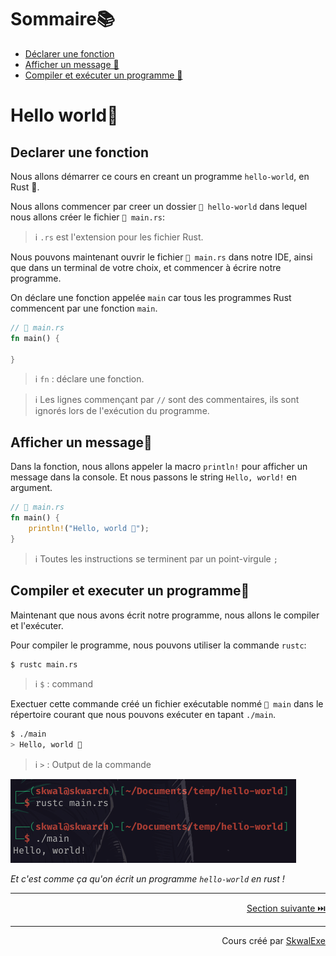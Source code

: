 # Sommaire📚
- [Déclarer une fonction](#declarer-une-fonction)
- [Afficher un message 💬](#afficher-un-message)
- [Compiler et exécuter un programme 🏃‍](#compiler-et-executer-un-programme)

# Hello world👋
## Declarer une fonction
Nous allons démarrer ce cours en creant un programme `hello-world`, en Rust 🦀.

Nous allons commencer par creer un dossier `📂 hello-world` dans lequel nous allons créer le fichier `📄 main.rs`:

> ℹ️ `.rs` est l'extension pour les fichier Rust.

Nous pouvons maintenant ouvrir le fichier `📄 main.rs` dans notre IDE, ainsi que dans un terminal de votre choix, et commencer à écrire notre programme.

On déclare une fonction appelée `main` car tous les programmes Rust commencent par une fonction `main`.

```rust
// 📄 main.rs
fn main() {

}
```

> ℹ️ `fn` : déclare une fonction.

> ℹ️ Les lignes commençant par `//` sont des commentaires, ils sont ignorés lors de l'exécution du programme.

## Afficher un message💬

Dans la fonction, nous allons appeler la macro `println!` pour afficher un message dans la console. Et nous passons le string `Hello, world!` en argument.

```rust
// 📄 main.rs
fn main() {
    println!("Hello, world 👋");
}
```

> ℹ️ Toutes les instructions se terminent par un point-virgule `;`

## Compiler et executer un programme🏃‍
Maintenant que nous avons écrit notre programme, nous allons le compiler et l'exécuter.

Pour compiler le programme, nous pouvons utiliser la commande `rustc`:

```bash
$ rustc main.rs
```
> ℹ️ `$` : command

Exectuer cette commande créé un fichier exécutable nommé `📄 main` dans le répertoire courant que nous pouvons exécuter en tapant `./main`.

```bash
$ ./main
> Hello, world 👋
```
> ℹ️ `>` : Output de la commande

![](1.png)

*Et c'est comme ça qu'on écrit un programme `hello-world` en rust !*

---

<p align="right"><a href="https://github.com/SkwalExe/apprendre-rust/tree/main/cours/hello-world-cargo">Section suivante ⏭️</a></p>


---


<p align="right">Cours créé par <a href="https://github.com/SkwalExe/" target="_blank">SkwalExe</a></p>